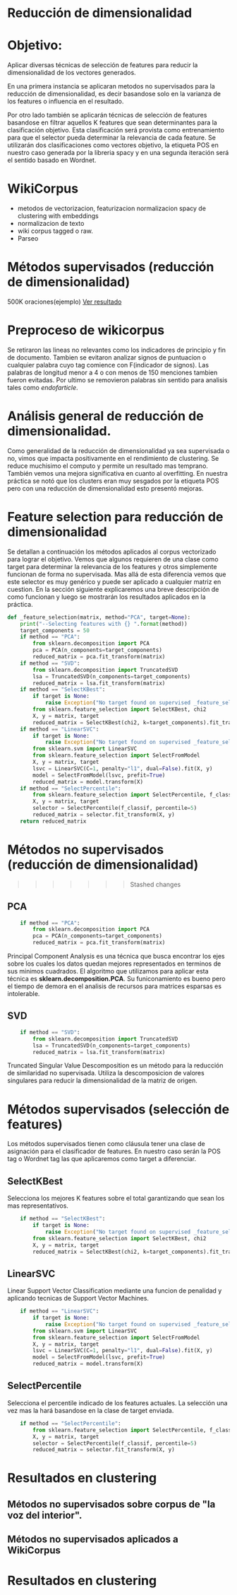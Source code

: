 # Reducción de dimensionalidad

# Objetivo:
Aplicar diversas técnicas de selección de features para reducir la 
dimensionalidad de los vectores generados.

En una primera instancia se aplicaran metodos no supervisados para la reducción
de dimensionalidad, es decir basandose solo en la varianza de los features o 
influencia en el resultado.

Por otro lado también se aplicarán técnicas de selección de features basandose
en filtrar aquellos K features que sean determinantes para la clasificación
objetivo. Esta clasificación será provista como entrenamiento para que el 
selector pueda determinar la relevancia de cada feature. Se utilizarán dos
clasificaciones como vectores objetivo, la etiqueta POS en nuestro caso
generada por la libreria spacy y en una segunda iteración será el sentido
basado en Wordnet.

# WikiCorpus
- metodos de vectorizacion, featurizacion normalizacion spacy de clustering with embeddings
- normalizacion de texto
- wiki corpus tagged o raw.
- Parseo


# Métodos supervisados (reducción de dimensionalidad)
500K oraciones(ejemplo)
[Ver resultado](randomSample_spanishEtiquetado)

# Preproceso de wikicorpus
Se retiraron las lineas no relevantes como los indicadores de principio y fin
de documento. Tambien se evitaron analizar signos de puntuacion o cualquier 
palabra cuyo tag comience con F(indicador de signos). Las palabras de longitud
menor a 4 o con menos de 150 menciones tambien fueron evitadas. Por ultimo
se removieron palabras sin sentido para analisis tales como *endofarticle*. 

# Análisis general de reducción de dimensionalidad.
Como generalidad de la reducción de dimensionalidad ya sea supervisada o no,
vimos que impacta positivamente en el rendimiento de clustering. Se reduce
muchisimo el computo y permite un resultado mas temprano.
También vemos una mejora significativa en cuanto al overfitting. En nuestra
práctica se notó que los clusters eran muy sesgados por la etiqueta POS pero
con una reducción de dimensionalidad esto presentó mejoras.

# Feature selection para reducción de dimensionalidad
Se detallan a continuación los métodos aplicados al corpus vectorizado para 
lograr el objetivo. Vemos que algunos requieren de una clase como target para
determinar la relevancia de los features y otros simplemente funcionan de forma
no supervisada. Mas allá de esta diferencia vemos que este selector es muy
genérico y puede ser aplicado a cualquier matriz en cuestion.
En la sección siguiente explicaremos una breve descripción de como funcionan y
luego se mostrarán los resultados aplicados en la práctica.

```python
def _feature_selection(matrix, method="PCA", target=None):
    print("--Selecting features with {} ".format(method))
    target_components = 50
    if method == "PCA":
        from sklearn.decomposition import PCA
        pca = PCA(n_components=target_components)
        reduced_matrix = pca.fit_transform(matrix)
    if method == "SVD":
        from sklearn.decomposition import TruncatedSVD
        lsa = TruncatedSVD(n_components=target_components)
        reduced_matrix = lsa.fit_transform(matrix)
    if method == "SelectKBest":
        if target is None:
            raise Exception("No target found on supervised _feature_selection")
        from sklearn.feature_selection import SelectKBest, chi2
        X, y = matrix, target
        reduced_matrix = SelectKBest(chi2, k=target_components).fit_transform(X, y)
    if method == "LinearSVC":
        if target is None:
            raise Exception("No target found on supervised _feature_selection")
        from sklearn.svm import LinearSVC
        from sklearn.feature_selection import SelectFromModel
        X, y = matrix, target
        lsvc = LinearSVC(C=1, penalty="l1", dual=False).fit(X, y)
        model = SelectFromModel(lsvc, prefit=True)
        reduced_matrix = model.transform(X)
    if method == "SelectPercentile":
        from sklearn.feature_selection import SelectPercentile, f_classif
        X, y = matrix, target
        selector = SelectPercentile(f_classif, percentile=5)
        reduced_matrix = selector.fit_transform(X, y)
    return reduced_matrix
```

# Métodos no supervisados (reducción de dimensionalidad)
>>>>>>> Stashed changes
## PCA
```python
    if method == "PCA":
        from sklearn.decomposition import PCA
        pca = PCA(n_components=target_components)
        reduced_matrix = pca.fit_transform(matrix)
```
Principal Component Analysis es una técnica que busca encontrar los ejes sobre
los cuales los datos quedan mejores representados en terminos de sus minimos
cuadrados.
El algoritmo que utilizamos para aplicar esta técnica es 
**sklearn.decomposition.PCA**. Su funiconamiento es bueno pero el tiempo de
demora en el analisis de recursos para matrices esparsas es intolerable.

## SVD
```python
    if method == "SVD":
        from sklearn.decomposition import TruncatedSVD
        lsa = TruncatedSVD(n_components=target_components)
        reduced_matrix = lsa.fit_transform(matrix)
```
Truncated Singular Value Descomposition es un método para la reducción de 
similaridad no supervisada. Utiliza la descomposicion de valores singulares
para reducir la dimensionalidad de la matriz de origen. 

# Métodos supervisados (selección de features)
Los métodos supervisados tienen como cláusula tener una clase de asignación
para el clasificador de features. En nuestro caso serán la POS tag o Wordnet 
tag las que aplicaremos como target a diferenciar.

## SelectKBest
Selecciona los mejores K features sobre el total garantizando que sean
los mas representativos.
```python
    if method == "SelectKBest":
        if target is None:
            raise Exception("No target found on supervised _feature_selection")
        from sklearn.feature_selection import SelectKBest, chi2
        X, y = matrix, target
        reduced_matrix = SelectKBest(chi2, k=target_components).fit_transform(X, y)
```

## LinearSVC
Linear Support Vector Classification mediante una funcion de penalidad y
aplicando tecnicas de Support Vector Machines.
```python
    if method == "LinearSVC":
        if target is None:
            raise Exception("No target found on supervised _feature_selection")
        from sklearn.svm import LinearSVC
        from sklearn.feature_selection import SelectFromModel
        X, y = matrix, target
        lsvc = LinearSVC(C=1, penalty="l1", dual=False).fit(X, y)
        model = SelectFromModel(lsvc, prefit=True)
        reduced_matrix = model.transform(X)
```

## SelectPercentile
Selecciona el percentile indicado de los features actuales. La selección una
vez mas la hará basandose en la clase de target enviada.
```python
    if method == "SelectPercentile":
        from sklearn.feature_selection import SelectPercentile, f_classif
        X, y = matrix, target
        selector = SelectPercentile(f_classif, percentile=5)
        reduced_matrix = selector.fit_transform(X, y)
```
# Resultados en clustering
## Métodos no supervisados sobre corpus de "la voz del interior".

## Métodos no supervisados aplicados a WikiCorpus

# Resultados en clustering
